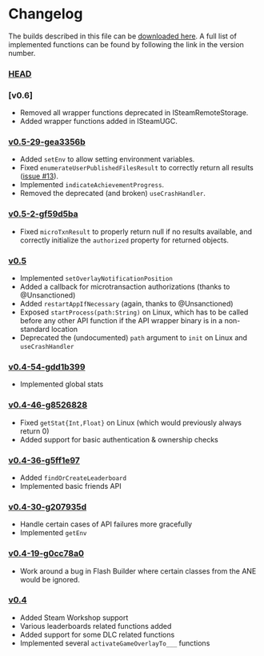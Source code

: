 Changelog
=========

The builds described in this file can be [downloaded here](http://dump.ventero.de/FRESteamWorks/).
A full list of implemented functions can be found by following the link in the
version number.

### [HEAD](https://github.com/indiest/FRESteamWorks/blob/HEAD/lib/API.txt)

### [v0.6]
 - Removed all wrapper functions deprecated in ISteamRemoteStorage.
 - Added wrapper functions added in ISteamUGC.

### [v0.5-29-gea3356b](https://github.com/Ventero/FRESteamWorks/blob/v0.5-29-gea3356b/lib/API.txt)
 - Added `setEnv` to allow setting environment variables.
 - Fixed `enumerateUserPublishedFilesResult` to correctly return all results ([issue #13](https://github.com/Ventero/FRESteamWorks/issues/13)).
 - Implemented `indicateAchievementProgress`.
 - Removed the deprecated (and broken) `useCrashHandler`.

### [v0.5-2-gf59d5ba](https://github.com/Ventero/FRESteamWorks/blob/v0.5-2-gf59d5ba/lib/API.txt)
 - Fixed `microTxnResult` to properly return null if no results available, and correctly initialize the `authorized` property for returned objects.

### [v0.5](https://github.com/Ventero/FRESteamWorks/blob/v0.5/lib/API.txt)
 - Implemented `setOverlayNotificationPosition`
 - Added a callback for microtransaction authorizations (thanks to @Unsanctioned)
 - Added `restartAppIfNecessary` (again, thanks to @Unsanctioned)
 - Exposed `startProcess(path:String)` on Linux, which has to be called before any other API function if the API wrapper binary is in a non-standard location
 - Deprecated the (undocumented) `path` argument to `init` on Linux and `useCrashHandler`

### [v0.4-54-gdd1b399](https://github.com/Ventero/FRESteamWorks/blob/v0.4-54-gdd1b399/lib/API.txt)
 - Implemented global stats

### [v0.4-46-g8526828](https://github.com/Ventero/FRESteamWorks/blob/v0.4-46-g8526828/lib/API.txt)
 - Fixed `getStat{Int,Float}` on Linux (which would previously always return 0)
 - Added support for basic authentication & ownership checks

### [v0.4-36-g5ff1e97](https://github.com/Ventero/FRESteamWorks/blob/v0.4-36-g5ff1e97/lib/API.txt)
 - Added `findOrCreateLeaderboard`
 - Implemented basic friends API

### [v0.4-30-g207935d](https://github.com/Ventero/FRESteamWorks/blob/v0.4-30-g207935d/lib/API.txt)
 - Handle certain cases of API failures more gracefully
 - Implemented `getEnv`

### [v0.4-19-g0cc78a0](https://github.com/Ventero/FRESteamWorks/blob/v0.4-19-g0cc78a0/lib/API.txt)
 - Work around a bug in Flash Builder where certain classes from the ANE would be ignored.

### [v0.4](https://github.com/Ventero/FRESteamWorks/blob/v0.4/lib/API.txt)
 - Added Steam Workshop support
 - Various leaderboards related functions added
 - Added support for some DLC related functions
 - Implemented several `activateGameOverlayTo___` functions
